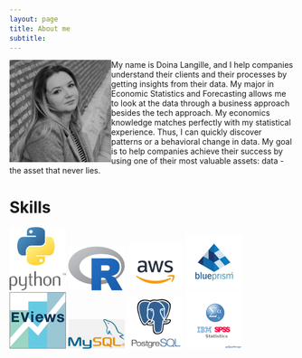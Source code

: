 ```yaml
---
layout: page
title: About me
subtitle: 
---
```


<img align="left" src="img/IMG_1604.JPG" width="180">
<!-- ![alt text](img/IMG_1604.JPG "Doina Langille") -->
My name is Doina Langille, and I help companies understand their clients and their processes by getting insights from their data. My major in Economic Statistics and Forecasting allows me to look at the data through a business approach besides the tech approach. My economics knowledge matches perfectly with my statistical experience. Thus, I can quickly discover patterns or a behavioral change in data. My goal is to help companies achieve their success by using one of their most valuable assets: data - the asset that never lies. 

# Skills

<p float="left">
  <img src="img/skills/py.jpg" width="100" />
  <img src="img/skills/R.png" width="100" /> 
  <img src="img/skills/aws.jpg" width="100" />
  <img src="img/skills/blueprism.jpg" width="100" />
  <img src="img/skills/eviews.png" width="100" />
  <img src="img/skills/my_sql.png" width="100" />
  <img src="img/skills/postgres.png" width="100" />
  <img src="img/skills/spss.png" width="100" />
</p>

